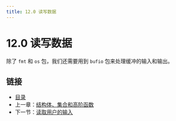 ```yaml
---
title: 12.0 读写数据
---
```


# 12.0 读写数据

除了 `fmt` 和 `os` 包，我们还需要用到 `bufio` 包来处理缓冲的输入和输出。

## 链接

- [目录](directory.md)
- 上一章：[结构体、集合和高阶函数](11.14.md)
- 下一节：[读取用户的输入](12.1.md)
